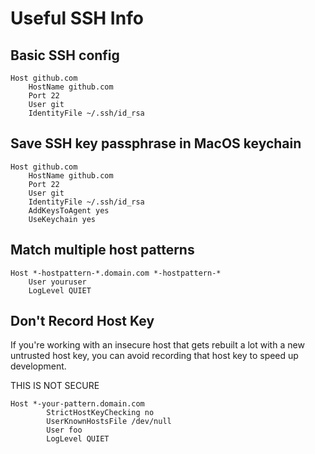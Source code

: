 # Useful SSH Info

## Basic SSH config

```
Host github.com
    HostName github.com
    Port 22
    User git
    IdentityFile ~/.ssh/id_rsa
```

## Save SSH key passphrase in MacOS keychain

```
Host github.com
    HostName github.com
    Port 22
    User git
    IdentityFile ~/.ssh/id_rsa
    AddKeysToAgent yes
    UseKeychain yes
```

## Match multiple host patterns

```
Host *-hostpattern-*.domain.com *-hostpattern-*
    User youruser
    LogLevel QUIET
```


## Don't Record Host Key

If you're working with an insecure host that gets rebuilt a lot with a new untrusted host key, you can avoid recording that host key to speed up development.

THIS IS NOT SECURE

```
Host *-your-pattern.domain.com
        StrictHostKeyChecking no
        UserKnownHostsFile /dev/null
        User foo
        LogLevel QUIET
```
